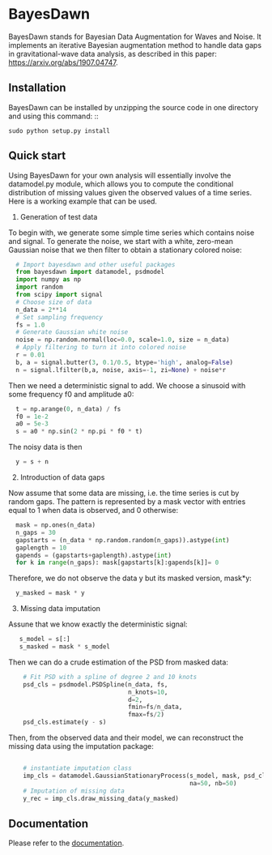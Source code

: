 BayesDawn
=================



BayesDawn stands for Bayesian Data Augmentation for Waves and Noise. It implements an iterative Bayesian augmentation 
method to handle data gaps in gravitational-wave data analysis, as described in this paper: https://arxiv.org/abs/1907.04747.

Installation
------------

BayesDawn can be installed by unzipping the source code in one directory and using this command: ::

    sudo python setup.py install
    
    
Quick start
-----------

Using BayesDawn for your own analysis will essentially involve the datamodel.py module, which allows you to 
compute the conditional distribution of missing values given the observed values of a time series.
Here is a working example that can be used.

1. Generation of test data

To begin with, we generate some simple time series which contains noise and signal.
To generate the noise, we start with a white, zero-mean Gaussian noise that
we then filter to obtain a stationary colored noise:

```python
  # Import bayesdawn and other useful packages
  from bayesdawn import datamodel, psdmodel
  import numpy as np
  import random
  from scipy import signal
  # Choose size of data
  n_data = 2**14
  # Set sampling frequency
  fs = 1.0
  # Generate Gaussian white noise
  noise = np.random.normal(loc=0.0, scale=1.0, size = n_data)
  # Apply filtering to turn it into colored noise
  r = 0.01
  b, a = signal.butter(3, 0.1/0.5, btype='high', analog=False)
  n = signal.lfilter(b,a, noise, axis=-1, zi=None) + noise*r
```

Then we need a deterministic signal to add. We choose a sinusoid with some
frequency f0 and amplitude a0:

```python
  t = np.arange(0, n_data) / fs
  f0 = 1e-2
  a0 = 5e-3
  s = a0 * np.sin(2 * np.pi * f0 * t)
```

The noisy data is then

```python
  y = s + n
```

2. Introduction of data gaps

Now assume that some data are missing, i.e. the time series is cut by random gaps.
The pattern is represented by a mask vector with entries equal to 1 when data
is observed, and 0 otherwise:

```python
  mask = np.ones(n_data)
  n_gaps = 30
  gapstarts = (n_data * np.random.random(n_gaps)).astype(int)
  gaplength = 10
  gapends = (gapstarts+gaplength).astype(int)
  for k in range(n_gaps): mask[gapstarts[k]:gapends[k]]= 0
```

Therefore, we do not observe the data y but its masked version, mask*y:

```python
  y_masked = mask * y
```

3. Missing data imputation

Assune that we know exactly the deterministic signal:

```python
   s_model = s[:]
   s_masked = mask * s_model
```
Then we can do a crude estimation of the PSD from masked data:

```python
    # Fit PSD with a spline of degree 2 and 10 knots
    psd_cls = psdmodel.PSDSpline(n_data, fs, 
                                 n_knots=10, 
                                 d=2, 
                                 fmin=fs/n_data, 
                                 fmax=fs/2)
    psd_cls.estimate(y - s)

```

Then, from the observed data and their model, we can reconstruct the missing data using the imputation package:

```python

    # instantiate imputation class
    imp_cls = datamodel.GaussianStationaryProcess(s_model, mask, psd_cls, 
                                                  na=50, nb=50)
    # Imputation of missing data
    y_rec = imp_cls.draw_missing_data(y_masked)


```

Documentation
-------------

Please refer to the [documentation](https://bayesdawn.readthedocs.io/en/latest/).
